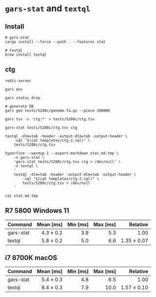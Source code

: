 # `gars-stat` and `textql`

## Install

```shell
# gars-stat
cargo install --force --path . --features stat

# textql
brew install textql

```

## ctg

```shell
redis-server

gars env

gars status drop

# generate DB
gars gen tests/S288c/genome.fa.gz --piece 100000

gars tsv -s 'ctg:*' > tests/S288c/ctg.tsv

gars-stat tests/S288c/ctg.tsv ctg

textql -dlm=tab -header -output-dlm=tab -output-header \
    -sql "$(cat templates/ctg-2.sql)" \
    tests/S288c/ctg.tsv

hyperfine --warmup 1 --export-markdown stat.md.tmp \
    -n gars-stat \
    'gars-stat tests/S288c/ctg.tsv ctg > /dev/null' \
    -n textql \
    '
    textql -dlm=tab -header -output-dlm=tab -output-header \
        -sql "$(cat templates/ctg-2.sql)" \
        tests/S288c/ctg.tsv > /dev/null
    '

cat stat.md.tmp

```

## R7 5800 Windows 11

| Command   | Mean [ms] | Min [ms] | Max [ms] |    Relative |
|:----------|----------:|---------:|---------:|------------:|
| gars-stat | 4.3 ± 0.2 |      3.9 |      5.3 |        1.00 |
| textql    | 5.8 ± 0.2 |      5.0 |      6.6 | 1.35 ± 0.07 |

## i7 8700K macOS

| Command   | Mean [ms] | Min [ms] | Max [ms] |    Relative |
|:----------|----------:|---------:|---------:|------------:|
| gars-stat | 5.4 ± 0.3 |      4.8 |      6.5 |        1.00 |
| textql    | 8.4 ± 0.3 |      7.9 |     10.0 | 1.57 ± 0.10 |
